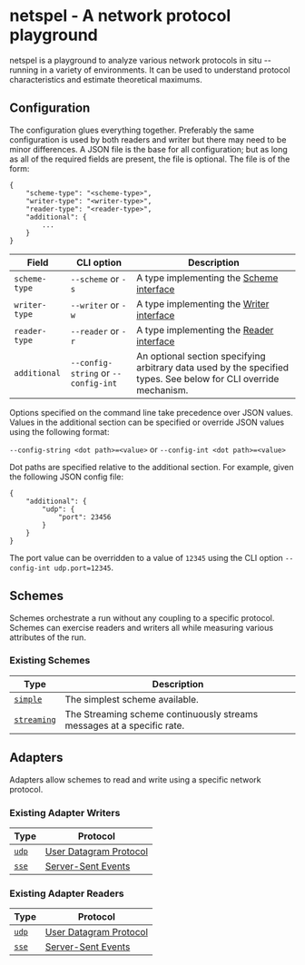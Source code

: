 # netspel - A network protocol playground

netspel is a playground to analyze various network protocols in situ -- running in a variety of environments. It can be used to understand protocol characteristics and estimate theoretical maximums.

## Configuration

The configuration glues everything together. Preferably the same configuration is used by both readers and writer but there may need to be minor differences. A JSON file is the base for all configuration; but as long as all of the required fields are present, the file is optional. The file is of the form:

```
{
    "scheme-type": "<scheme-type>",
    "writer-type": "<writer-type>",
    "reader-type": "<reader-type>",
    "additional": {
        ...
    }
}
```
 Field | CLI option | Description
 ---|---|---
 `scheme-type` | `--scheme` or `-s` | A type implementing the [Scheme interface](factory/scheme.go)
 `writer-type` | `--writer` or `-w` | A type implementing the [Writer interface](factory/adapter.go#L9)
 `reader-type` | `--reader` or `-r` | A type implementing the [Reader interface](factory/adapter.go#L14)
 `additional` | `--config-string` or `--config-int` | An optional section specifying arbitrary data used by the specified types. See below for CLI override mechanism.

Options specified on the command line take precedence over JSON values. Values in the additional section can be specified or override JSON values using the following format:

`--config-string <dot path>=<value>` or `--config-int <dot path>=<value>`

Dot paths are specified relative to the additional section. For example, given the following JSON config file:

```
{
    "additional": {
        "udp": {
            "port": 23456
        }
    }
}
```

The port value can be overridden to a value of `12345` using the CLI option `--config-int udp.port=12345`.

## Schemes

Schemes orchestrate a run without any coupling to a specific protocol. Schemes can exercise readers and writers all while measuring various attributes of the run.

### Existing Schemes

 Type | Description
 ---|---
 [`simple`](schemes/simple) | The simplest scheme available.
 [`streaming`](schemes/streaming) | The Streaming scheme continuously streams messages at a specific rate.

## Adapters

Adapters allow schemes to read and write using a specific network protocol.

### Existing Adapter Writers

 Type | Protocol
 ---|---
 [`udp`](adapters/udp) | [User Datagram Protocol](https://en.wikipedia.org/wiki/User_Datagram_Protocol)
 [`sse`](adapters/sse) | [Server-Sent Events](https://en.wikipedia.org/wiki/Server-sent_events)

### Existing Adapter Readers

 Type | Protocol
 ---|---
 [`udp`](adapters/udp) | [User Datagram Protocol](https://en.wikipedia.org/wiki/User_Datagram_Protocol)
 [`sse`](adapters/sse) | [Server-Sent Events](https://en.wikipedia.org/wiki/Server-sent_events)

